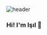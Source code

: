 ![header](https://capsule-render.vercel.app/api?type=cylinder&color=auto&height=150&section=header&text=Hi!%20I'm%20Işıl👋&fontSize=45&animation=scaleIn)

### Hi! I'm Işıl 👋
<!--
**islgulerr/islgulerr** is a ✨ _special_ ✨ repository because its `README.md` (this file) appears on your GitHub profile.

Here are some ideas to get you started:

- 🔭 I’m currently working on ...
- 🌱 I’m currently learning ...
- 👯 I’m looking to collaborate on ...
- 🤔 I’m looking for help with ...
- 💬 Ask me about ...
- 📫 How to reach me: ...
- 😄 Pronouns: ...
- ⚡ Fun fact: ...
-->

